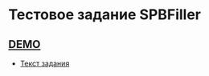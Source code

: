 # Тестовое задание SPBFiller

## [DEMO](https://laniman.github.io/spbfiller-test-assignment/)

- [Текст задания](docs/test-assignment.md)
